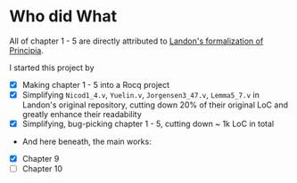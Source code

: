 # Who did What

All of chapter 1 - 5 are directly attributed to [Landon's formalization of Principia](https://github.com/LogicalAtomist/principia).

I started this project by
- [x] Making chapter 1 - 5 into a Rocq project
- [x] Simplifying `Nicod1_4.v`, `Yuelin.v`, `Jorgensen3_47.v`, `Lemma5_7.v` in Landon's original repository, cutting down 20% of their original LoC and greatly enhance their readability
- [x] Simplifying, bug-picking chapter 1 - 5, cutting down ~ 1k LoC in total
- And here beneath, the main works:
- [x] Chapter 9
- [ ] Chapter 10
